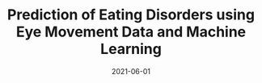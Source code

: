---
title: "Prediction of Eating Disorders using Eye Movement Data and Machine Learning"
collection: publications
permalink: /publication/2021-06-paper-3
date: 2021-06-01
venue: 'Senior Thesis'
paperurl: 'http://rjssue.github.io/files/paper3.pdf'
---